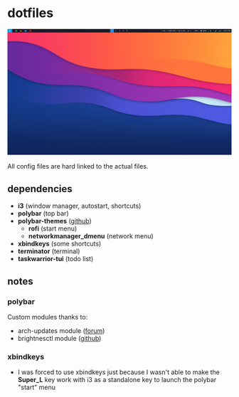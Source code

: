 # dotfiles

![screenshot](./screenshot.png)

All config files are hard linked to the actual files.

## dependencies

- **i3** (window manager, autostart, shortcuts)
- **polybar** (top bar)
- **polybar-themes** ([github](https://github.com/adi1090x/polybar-themes))
	- **rofi** (start menu)
	- **networkmanager_dmenu** (network menu)
- **xbindkeys** (some shortcuts)
- **terminator** (terminal)
- **taskwarrior-tui** (todo list)

## notes

### polybar

Custom modules thanks to:
- arch-updates module ([forum](https://forum.archlabslinux.com/t/polybar-missing-icons-after-new-install/4086/4))
- brightnesctl module ([github](https://github.com/pim-wtf/brightnessctl-polybar))

### xbindkeys

- I was forced to use xbindkeys just because I wasn't able to make the **Super_L** key work with i3 as a standalone key to launch the polybar "start" menu